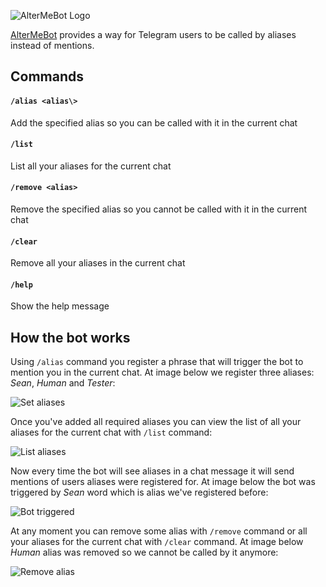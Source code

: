 ![AlterMeBot Logo](https://github.com/melanchall/altermebot/blob/master/Resources/Images/logo.png)

[AlterMeBot](https://t.me/altermebot) provides a way for Telegram users to be called by aliases instead of mentions.

## Commands

#### `/alias <alias\>`
Add the specified alias so you can be called with it in the current chat

#### `/list`
List all your aliases for the current chat

#### `/remove <alias>`
Remove the specified alias so you cannot be called with it in the current chat

#### `/clear`
Remove all your aliases in the current chat

#### `/help`
Show the help message

## How the bot works

Using `/alias` command you register a phrase that will trigger the bot to mention you in the current chat. At image below we register three aliases: _Sean_, _Human_ and _Tester_:

![Set aliases](https://github.com/melanchall/altermebot/blob/master/Resources/Images/set-aliases.png)

Once you've added all required aliases you can view the list of all your aliases for the current chat with `/list` command:

![List aliases](https://github.com/melanchall/altermebot/blob/master/Resources/Images/list-aliases.png)

Now every time the bot will see aliases in a chat message it will send mentions of users aliases were registered for. At image below the bot was triggered by _Sean_ word which is alias we've registered before:

![Bot triggered](https://github.com/melanchall/altermebot/blob/master/Resources/Images/triggered.png)

At any moment you can remove some alias with `/remove` command or all your aliases for the current chat with `/clear` command. At image below _Human_ alias was removed so we cannot be called by it anymore:

![Remove alias](https://github.com/melanchall/altermebot/blob/master/Resources/Images/remove-alias.png)
